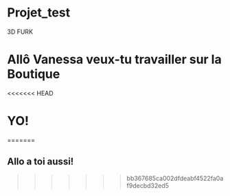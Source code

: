 # Projet_test
3D FURK

# Allô Vanessa veux-tu travailler sur la Boutique
<<<<<<< HEAD
# YO!
=======

## Allo a toi aussi!
>>>>>>> bb367685ca002dfdeabf4522fa0af9decbd32ed5
